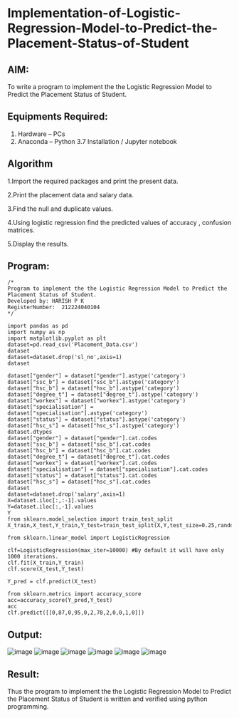 # Implementation-of-Logistic-Regression-Model-to-Predict-the-Placement-Status-of-Student

## AIM:
To write a program to implement the the Logistic Regression Model to Predict the Placement Status of Student.

## Equipments Required:
1. Hardware – PCs
2. Anaconda – Python 3.7 Installation / Jupyter notebook

## Algorithm
1.Import the required packages and print the present data.

2.Print the placement data and salary data.

3.Find the null and duplicate values.

4.Using logistic regression find the predicted values of accuracy , confusion matrices.

5.Display the results.

## Program:
```
/*
Program to implement the the Logistic Regression Model to Predict the Placement Status of Student.
Developed by: HARISH P K
RegisterNumber:  212224040104
*/
```
```
import pandas as pd
import numpy as np
import matplotlib.pyplot as plt
dataset=pd.read_csv('Placement_Data.csv')
dataset
dataset=dataset.drop('sl_no',axis=1)
dataset

dataset["gender"] = dataset["gender"].astype('category')
dataset["ssc_b"] = dataset["ssc_b"].astype('category')
dataset["hsc_b"] = dataset["hsc_b"].astype('category')
dataset["degree_t"] = dataset["degree_t"].astype('category')
dataset["workex"] = dataset["workex"].astype('category')
dataset["specialisation"] = dataset["specialisation"].astype('category')
dataset["status"] = dataset["status"].astype('category')
dataset["hsc_s"] = dataset["hsc_s"].astype('category')
dataset.dtypes
dataset["gender"] = dataset["gender"].cat.codes
dataset["ssc_b"] = dataset["ssc_b"].cat.codes
dataset["hsc_b"] = dataset["hsc_b"].cat.codes
dataset["degree_t"] = dataset["degree_t"].cat.codes
dataset["workex"] = dataset["workex"].cat.codes
dataset["specialisation"] = dataset["specialisation"].cat.codes
dataset["status"] = dataset["status"].cat.codes
dataset["hsc_s"] = dataset["hsc_s"].cat.codes
dataset
dataset=dataset.drop('salary',axis=1)
X=dataset.iloc[:,:-1].values
Y=dataset.iloc[:,-1].values
Y
from sklearn.model_selection import train_test_split
X_train,X_test,Y_train,Y_test=train_test_split(X,Y,test_size=0.25,random_state=42)

from sklearn.linear_model import LogisticRegression

clf=LogisticRegression(max_iter=10000) #By default it will have only 1000 iterations.
clf.fit(X_train,Y_train)
clf.score(X_test,Y_test)

Y_pred = clf.predict(X_test)

from sklearn.metrics import accuracy_score
acc=accuracy_score(Y_pred,Y_test)
acc
clf.predict([[0,87,0,95,0,2,78,2,0,0,1,0]])

```
## Output:

![image](https://github.com/user-attachments/assets/5cb7e2b2-9bad-4a70-964a-2ee5752424ff)
![image](https://github.com/user-attachments/assets/da7867d8-ce91-4eb9-b568-ff90318b6fa4)
![image](https://github.com/user-attachments/assets/9851ccfb-5557-42f1-bb7f-f35434f3ec95)
![image](https://github.com/user-attachments/assets/55ed9cb4-5833-451b-b775-0d1371d2147b)
![image](https://github.com/user-attachments/assets/0d13a9ae-0196-46ba-b50c-625b9b21e28c)
![image](https://github.com/user-attachments/assets/d4ca77bc-d471-4505-9102-1e95ece9123b)

## Result:
Thus the program to implement the the Logistic Regression Model to Predict the Placement Status of Student is written and verified using python programming.
